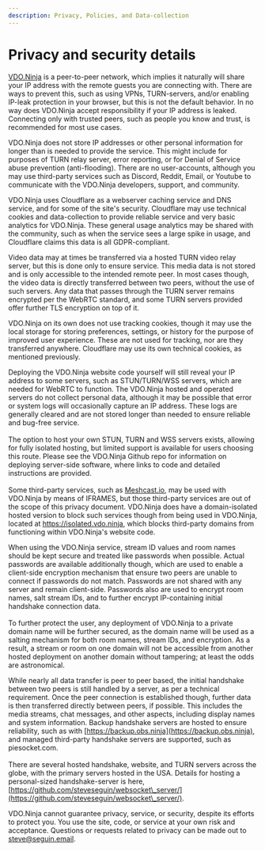 ```yaml
---
description: Privacy, Policies, and Data-collection
---
```


# Privacy and security details

[VDO.Ninja](https://vdo.ninja) is a peer-to-peer network, which implies it naturally will share your IP address with the remote guests you are connecting with. There are ways to prevent this, such as using VPNs, TURN-servers, and/or enabling IP-leak protection in your browser, but this is not the default behavior. In no way does VDO.Ninja accept responsibility if your IP address is leaked. Connecting only with trusted peers, such as people you know and trust, is recommended for most use cases.

VDO.Ninja does not store IP addresses or other personal information for longer than is needed to provide the service. This might include for purposes of TURN relay server, error reporting, or for Denial of Service abuse prevention (anti-flooding). There are no user-accounts, although you may use third-party services such as Discord, Reddit, Email, or Youtube to communicate with the VDO.Ninja developers, support, and community.

VDO.Ninja uses Cloudflare as a webserver caching service and DNS service, and for some of the site's security. Cloudflare may use technical cookies and data-collection to provide reliable service and very basic analytics for VDO.Ninja. These general usage analytics may be shared with the community, such as when the service sees a large spike in usage, and Cloudflare claims this data is all GDPR-compliant.

Video data may at times be transferred via a hosted TURN video relay server, but this is done only to ensure service. This media data is not stored and is only accessible to the intended remote peer. In most cases though, the video data is directly transferred between two peers, without the use of such servers. Any data that passes through the TURN server remains encrypted per the WebRTC standard, and some TURN servers provided offer further TLS encryption on top of it.

VDO.Ninja on its own does not use tracking cookies, though it may use the local storage for storing preferences, settings, or history for the purpose of improved user experience. These are not used for tracking, nor are they transferred anywhere. Cloudflare may use its own technical cookies, as mentioned previously.

Deploying the VDO.Ninja website code yourself will still reveal your IP address to some servers, such as STUN/TURN/WSS servers, which are needed for WebRTC to function. The VDO.Ninja hosted and operated servers do not collect personal data, although it may be possible that error or system logs will occasionally capture an IP address. These logs are generally cleared and are not stored longer than needed to ensure reliable and bug-free service.\
\
The option to host your own STUN, TURN and WSS servers exists, allowing for fully isolated hosting, but limited support is available for users choosing this route. Please see the VDO.Ninja Github repo for information on deploying server-side software, where links to code and detailed instructions are provided.\
\
Some third-party services, such as [Meshcast.io](https://meshcast.io), may be used with VDO.Ninja by means of IFRAMES, but those third-party services are out of the scope of this privacy document. VDO.Ninja does have a domain-isolated hosted version to block such services though from being used in VDO.Ninja, located at https://isolated.vdo.ninja, which blocks third-party domains from functioning within VDO.Ninja's website code.

When using the VDO.Ninja service, stream ID values and room names should be kept secure and treated like passwords when possible. Actual passwords are available additionally though, which are used to enable a client-side encryption mechanism that ensure two peers are unable to connect if passwords do not match. Passwords are not shared with any server and remain client-side. Passwords also are used to encrypt room names, salt stream IDs, and to further encrypt IP-containing initial handshake connection data.\
\
To further protect the user, any deployment of VDO.Ninja to a private domain name will be further secured, as the domain name will be used as a salting mechanism for both room names, stream IDs, and encryption. As a result, a stream or room on one domain will not be accessible from another hosted deployment on another domain without tampering; at least the odds are astronomical.

While nearly all data transfer is peer to peer based, the initial handshake between two peers is still handled by a server, as per a technical requirement. Once the peer connection is established though, further data is then transferred directly between peers, if possible. This includes the media streams, chat messages, and other aspects, including display names and system information. Backup handshake servers are hosted to ensure reliability, such as with [https://backup.obs.ninja](https://backup.obs.ninja), and managed third-party handshake servers are supported, such as piesocket.com.\
\
There are several hosted handshake, website, and TURN servers across the globe, with the primary servers hosted in the USA. Details for hosting a personal-sized handshake-server is here, [https://github.com/steveseguin/websocket\_server/](https://github.com/steveseguin/websocket\_server/).

VDO.Ninja cannot guarantee privacy, service, or security, despite its efforts to protect you. You use the site, code, or service at your own risk and acceptance. Questions or requests related to privacy can be made out to steve@seguin.email.
